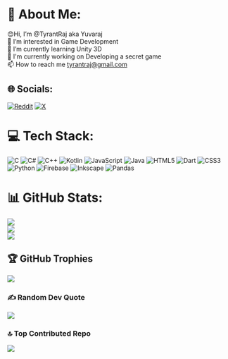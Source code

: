 # 💫 About Me:
😊Hi, I’m @TyrantRaj aka Yuvaraj<br>👀 I’m interested in Game Development<br>🌱 I’m currently learning Unity 3D<br>🔭 I'm currently working on Developing a secret game<br>📫 How to reach me tyrantraj@gmail.com


## 🌐 Socials:
[![Reddit](https://img.shields.io/badge/Reddit-%23FF4500.svg?logo=Reddit&logoColor=white)](https://www.reddit.com/user/TyrantRaj/) [![X](https://img.shields.io/badge/X-black.svg?logo=X&logoColor=white)](https://x.com/@UniversalK75785) 

# 💻 Tech Stack:
![C](https://img.shields.io/badge/c-%2300599C.svg?style=flat-square&logo=c&logoColor=white) ![C#](https://img.shields.io/badge/c%23-%23239120.svg?style=flat-square&logo=csharp&logoColor=white) ![C++](https://img.shields.io/badge/c++-%2300599C.svg?style=flat-square&logo=c%2B%2B&logoColor=white) ![Kotlin](https://img.shields.io/badge/kotlin-%237F52FF.svg?style=flat-square&logo=kotlin&logoColor=white) ![JavaScript](https://img.shields.io/badge/javascript-%23323330.svg?style=flat-square&logo=javascript&logoColor=%23F7DF1E) ![Java](https://img.shields.io/badge/java-%23ED8B00.svg?style=flat-square&logo=openjdk&logoColor=white) ![HTML5](https://img.shields.io/badge/html5-%23E34F26.svg?style=flat-square&logo=html5&logoColor=white) ![Dart](https://img.shields.io/badge/dart-%230175C2.svg?style=flat-square&logo=dart&logoColor=white) ![CSS3](https://img.shields.io/badge/css3-%231572B6.svg?style=flat-square&logo=css3&logoColor=white) ![Python](https://img.shields.io/badge/python-3670A0?style=flat-square&logo=python&logoColor=ffdd54) ![Firebase](https://img.shields.io/badge/firebase-%23039BE5.svg?style=flat-square&logo=firebase) ![Inkscape](https://img.shields.io/badge/Inkscape-e0e0e0?style=flat-square&logo=inkscape&logoColor=080A13) ![Pandas](https://img.shields.io/badge/pandas-%23150458.svg?style=flat-square&logo=pandas&logoColor=white)
# 📊 GitHub Stats:
![](https://github-readme-stats.vercel.app/api?username=TyrantRaj&theme=neon&hide_border=false&include_all_commits=false&count_private=false)<br/>
![](https://github-readme-streak-stats.herokuapp.com/?user=TyrantRaj&theme=neon&hide_border=false)<br/>
![](https://github-readme-stats.vercel.app/api/top-langs/?username=TyrantRaj&theme=neon&hide_border=false&include_all_commits=false&count_private=false&layout=compact)

## 🏆 GitHub Trophies
![](https://github-profile-trophy.vercel.app/?username=TyrantRaj&theme=radical&no-frame=false&no-bg=true&margin-w=4)

### ✍️ Random Dev Quote
![](https://quotes-github-readme.vercel.app/api?type=horizontal&theme=tokyonight)

### 🔝 Top Contributed Repo
![](https://github-contributor-stats.vercel.app/api?username=TyrantRaj&limit=5&theme=neon&combine_all_yearly_contributions=true)

<!-- Proudly created with GPRM ( https://gprm.itsvg.in ) -->
